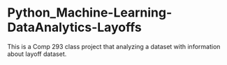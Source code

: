 # Python_Machine-Learning-DataAnalytics-Layoffs
This is a Comp 293 class project that analyzing a dataset with information about layoff dataset.  
